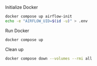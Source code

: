 Initialize Docker
```bash
docker compose up airflow-init
echo -e "AIRFLOW_UID=$(id -u)" > .env
```

Run Docker
```bash
docker compose up
```

Clean up
```bash
docker compose down --volumes --rmi all
```